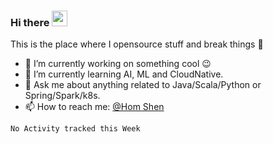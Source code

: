 ### Hi there <img src="https://media.giphy.com/media/hvRJCLFzcasrR4ia7z/giphy.gif" width="25px"></a>
This is the place where I opensource stuff and break things :rofl:

- 🔭 I’m currently working on something cool :wink:
- 🌱 I’m currently learning AI, ML and CloudNative.
- 💬 Ask me about anything related to Java/Scala/Python or Spring/Spark/k8s.
- 📫 How to reach me: [@Hom Shen](https://www.facebook.com/ukihsorory)

<!--START_SECTION:waka-->
```text
No Activity tracked this Week
```
<!--END_SECTION:waka-->
